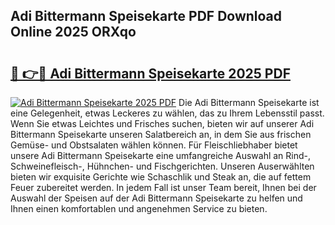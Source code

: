 ## Adi Bittermann Speisekarte PDF Download Online 2025 ORXqo

# <h2><a href="http://gc6j91.nevu.top/?p=Adi+Bittermann+Speisekarte">🔗 👉🔴 Adi Bittermann Speisekarte 2025 PDF</a></h2>

[![Adi Bittermann Speisekarte 2025 PDF](https://i.imgur.com/dBaPXMq.png)](http://gc6j91.nevu.top/?p=Adi+Bittermann+Speisekarte)
Die Adi Bittermann Speisekarte ist eine Gelegenheit, etwas Leckeres zu wählen, das zu Ihrem Lebensstil passt. Wenn Sie etwas Leichtes und Frisches suchen, bieten wir auf unserer Adi Bittermann Speisekarte unseren Salatbereich an, in dem Sie aus frischen Gemüse- und Obstsalaten wählen können. Für Fleischliebhaber bietet unsere Adi Bittermann Speisekarte eine umfangreiche Auswahl an Rind-, Schweinefleisch-, Hühnchen- und Fischgerichten. Unseren Auserwählten bieten wir exquisite Gerichte wie Schaschlik und Steak an, die auf fettem Feuer zubereitet werden. In jedem Fall ist unser Team bereit, Ihnen bei der Auswahl der Speisen auf der Adi Bittermann Speisekarte zu helfen und Ihnen einen komfortablen und angenehmen Service zu bieten.
